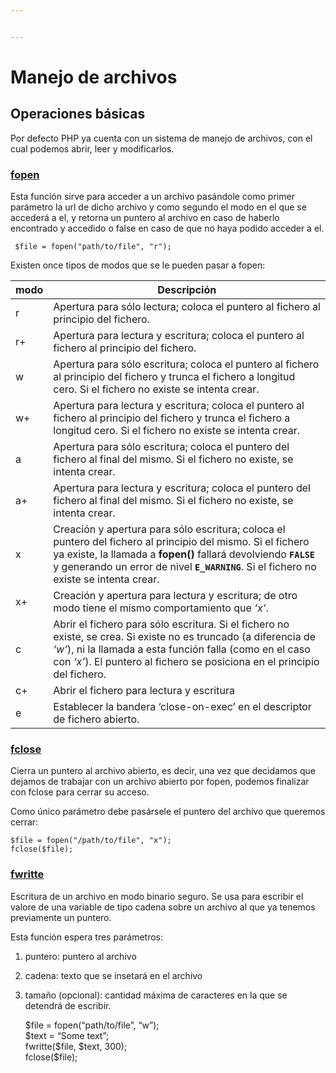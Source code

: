 ```yaml
---


---
```


<h1 id="manejo-de-archivos">Manejo de archivos</h1>
<h2 id="operaciones-básicas">Operaciones básicas</h2>
<p>Por defecto PHP ya cuenta con un sistema de manejo de archivos, con el cual podemos abrir, leer y modificarlos.</p>
<h3 id="fopen"><a href="http://php.net/manual/es/function.fopen.php">fopen</a></h3>
<p>Esta función sirve para acceder a un archivo pasándole como primer parámetro la url de dicho archivo y como segundo el modo en el que se accederá a el, y retorna un puntero al archivo en caso de haberlo encontrado y accedido o false en caso de que no haya podido acceder a el.</p>
<pre><code>	$file = fopen("path/to/file", "r");
</code></pre>
<p>Existen once tipos de modos que se le pueden pasar a fopen:</p>

<table>
<thead>
<tr>
<th>modo</th>
<th>Descripción</th>
</tr>
</thead>
<tbody>
<tr>
<td>r</td>
<td>Apertura para sólo lectura; coloca el puntero al fichero al principio del fichero.</td>
</tr>
<tr>
<td>r+</td>
<td>Apertura para lectura y escritura; coloca el puntero al fichero al principio del fichero.</td>
</tr>
<tr>
<td>w</td>
<td>Apertura para sólo escritura; coloca el puntero al fichero al principio del fichero y trunca el fichero a longitud cero. Si el fichero no existe se intenta crear.</td>
</tr>
<tr>
<td>w+</td>
<td>Apertura para lectura y escritura; coloca el puntero al fichero al principio del fichero y trunca el fichero a longitud cero. Si el fichero no existe se intenta crear.</td>
</tr>
<tr>
<td>a</td>
<td>Apertura para sólo escritura; coloca el puntero del fichero al final del mismo. Si el fichero no existe, se intenta crear.</td>
</tr>
<tr>
<td>a+</td>
<td>Apertura para lectura y escritura; coloca el puntero del fichero al final del mismo. Si el fichero no existe, se intenta crear.</td>
</tr>
<tr>
<td>x</td>
<td>Creación y apertura para sólo escritura; coloca el puntero del fichero al principio del mismo. Si el fichero ya existe, la llamada a <strong>fopen()</strong> fallará devolviendo <strong><code>FALSE</code></strong> y generando un error de nivel <strong><code>E_WARNING</code></strong>. Si el fichero no existe se intenta crear.</td>
</tr>
<tr>
<td>x+</td>
<td>Creación y apertura para lectura y escritura; de otro modo tiene el mismo comportamiento que <em>‘x’</em>.</td>
</tr>
<tr>
<td>c</td>
<td>Abrir el fichero para sólo escritura. Si el fichero no existe, se crea. Si existe no es truncado (a diferencia de <em>‘w’</em>), ni la llamada a esta función falla (como en el caso con <em>‘x’</em>). El puntero al fichero se posiciona en el principio del fichero.</td>
</tr>
<tr>
<td>c+</td>
<td>Abrir el fichero para lectura y escritura</td>
</tr>
<tr>
<td>e</td>
<td>Establecer la bandera ‘close-on-exec’ en el descriptor de fichero abierto.</td>
</tr>
</tbody>
</table><h3 id="fclose"><a href="http://php.net/manual/es/function.fclose.php">fclose</a></h3>
<p>Cierra un puntero al archivo abierto, es decir, una vez que decidamos que dejamos de trabajar con un archivo abierto por fopen, podemos finalizar con fclose para cerrar su acceso.</p>
<p>Como único parámetro debe pasársele el puntero del archivo que queremos cerrar:</p>
<pre><code>$file = fopen("/path/to/file", "x");
fclose($file);
</code></pre>
<h3 id="fwritte"><a href="http://php.net/manual/es/function.fwrite.php">fwritte</a></h3>
<p>Escritura de un archivo en modo binario seguro. Se usa para escribir el valore de una variable de tipo cadena sobre un archivo al que ya tenemos previamente un puntero.</p>
<p>Esta función espera tres parámetros:</p>
<ol>
<li>
<p>puntero: puntero al archivo</p>
</li>
<li>
<p>cadena: texto que se insetará en el archivo</p>
</li>
<li>
<p>tamaño (opcional): cantidad máxima de caracteres en la que se detendrá de escribir.</p>
<p>$file = fopen(“path/to/file”, “w”);<br>
$text = “Some text”;<br>
fwritte($file, $text, 300);<br>
fclose($file);</p>
</li>
</ol>

